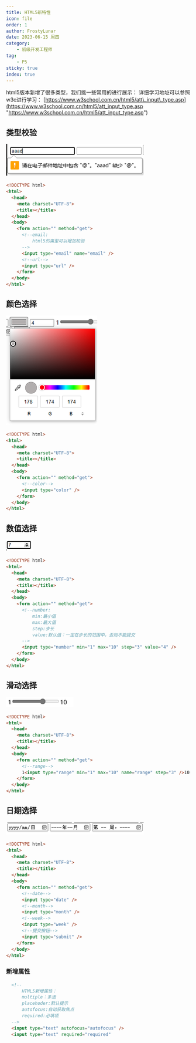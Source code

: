```yaml
---
title: HTML5新特性
icon: file
order: 1
author: FrostyLunar
date: 2023-06-15 周四
category:
	- 初级开发工程师
tag:
	- P5
sticky: true
index: true
---
```



html5版本新增了很多类型，我们挑一些常用的进行展示：
详细学习地址可以参照w3c进行学习： [https://www.w3school.com.cn/html5/att\_input\_type.asp](https://www.w3school.com.cn/html5/att_input_type.asp "https://www.w3school.com.cn/html5/att_input_type.asp")

## 类型校验

![](./image/image_GOUPqmktNY.png)

```html
<!DOCTYPE html>
<html>
  <head>
    <meta charset="UTF-8">
    <title></title>
  </head>
  <body>
    <form action="" method="get">
      <!--email:
          html5的类型可以增加校验
      -->
      <input type="email" name="email" />
      <!--url-->
      <input type="url" />
    </form>
  </body>
</html>

```

## 颜色选择

![](./image/image_iLVoOwloSB.png)

```html
<!DOCTYPE html>
<html>
  <head>
    <meta charset="UTF-8">
    <title></title>
  </head>
  <body>
    <form action="" method="get">
      <!--color-->
      <input type="color" />
    </form>
  </body>
</html>

```

## 数值选择

![](./image/image_ipd1ij6_B7.png)

```html
<!DOCTYPE html>
<html>
  <head>
    <meta charset="UTF-8">
    <title></title>
  </head>
  <body>
    <form action="" method="get">
      <!--number:
          min:最小值
          max:最大值
          step:步长
          value:默认值：一定在步长的范围中，否则不能提交
      -->
      <input type="number" min="1" max="10" step="3" value="4" />
    </form>
  </body>
</html>

```

## 滑动选择

![](./image/image_bfwd-daqA2.png)

```html
<!DOCTYPE html>
<html>
  <head>
    <meta charset="UTF-8">
    <title></title>
  </head>
  <body>
    <form action="" method="get">
      <!--range-->
      1<input type="range" min="1" max="10" name="range" step="3" />10
    </form>
  </body>
</html>

```

## 日期选择

![](./image/image_ZnbMfQJITA.png)

```html
<!DOCTYPE html>
<html>
  <head>
    <meta charset="UTF-8">
    <title></title>
  </head>
  <body>
    <form action="" method="get">
      <!--date-->
      <input type="date" />
      <!--month-->
      <input type="month" />
      <!--week-->
      <input type="week" />
      <!--提交按钮-->
      <input type="submit" />
    </form>
  </body>
</html>

```

### 新增属性

```html
  <!--
      HTML5新增属性：
      multiple：多选
      placehoder:默认提示
      autofocus:自动获取焦点
      required:必填项
  -->
  <input type="text" autofocus="autofocus" />
  <input type="text" required="required"
```
